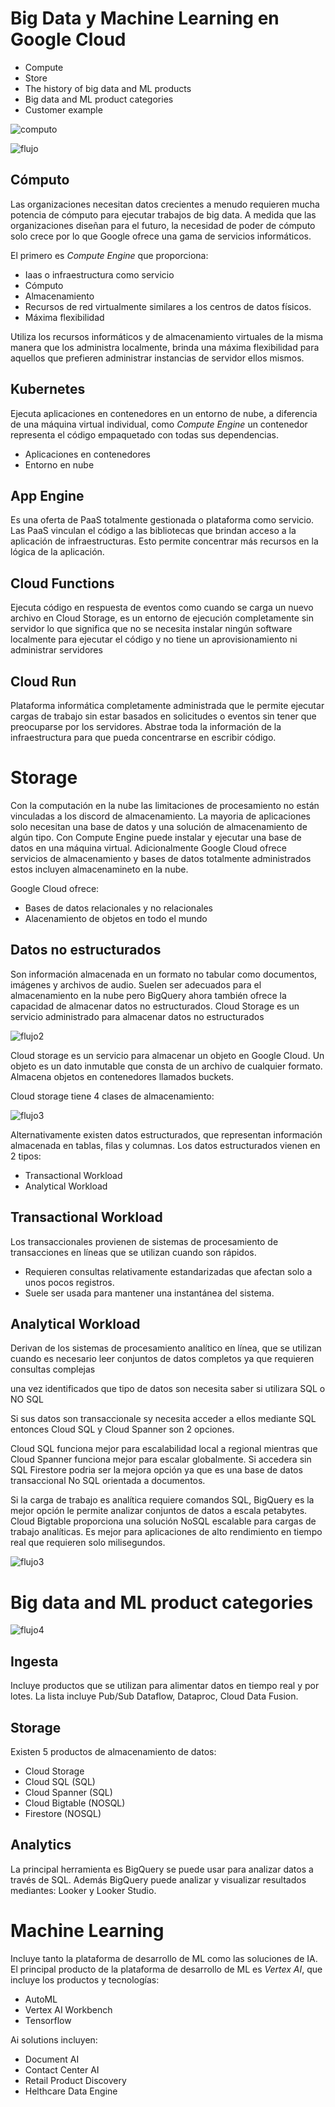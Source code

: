 # Big Data y Machine Learning en Google Cloud

- Compute 
- Store
- The history of big data and ML products
- Big data and ML product categories
- Customer example

![computo](Images/compute_1.JPG)

![flujo](Images/flujo.JPG)
## Cómputo
Las organizaciones necesitan datos crecientes a menudo requieren mucha potencia de cómputo para ejecutar trabajos de big data. A medida que las organizaciones diseñan para el futuro, la necesidad de poder de cómputo solo crece por lo que Google ofrece una gama de servicios informáticos.

El primero es *Compute Engine* que proporciona:
- Iaas o infraestructura como servicio
- Cómputo
- Almacenamiento
- Recursos de red virtualmente similares a los centros de datos físicos.
- Máxima flexibilidad

Utiliza los recursos informáticos y de almacenamiento virtuales de la misma manera que los administra localmente, brinda una máxima flexibilidad para aquellos que prefieren administrar instancias de servidor ellos mismos.


## Kubernetes
Ejecuta aplicaciones en contenedores en un entorno de nube, a diferencia de una máquina virtual individual, como *Compute Engine* un contenedor representa el código empaquetado con todas sus dependencias.

- Aplicaciones en contenedores
- Entorno en nube 

## App Engine
Es una oferta de PaaS totalmente gestionada o plataforma como servicio. Las PaaS vinculan el código a las bibliotecas que brindan acceso a la aplicación de infraestructuras. Esto permite concentrar más recursos en la lógica de la aplicación. 

## Cloud Functions
Ejecuta código en respuesta de eventos como cuando se carga un nuevo archivo en Cloud Storage, es un entorno de ejecución completamente sin servidor lo que significa que no se necesita instalar ningún software localmente para ejecutar el código y no tiene un aprovisionamiento ni administrar servidores 

## Cloud Run
Plataforma informática completamente administrada que le permite ejecutar cargas de trabajo sin estar basados en solicitudes o eventos sin tener que preocuparse por los servidores. Abstrae toda la información de la infraestructura para que pueda concentrarse en escribir código.

# Storage
Con la computación en la nube las limitaciones de procesamiento no están vinculadas a los discord de almacenamiento. La mayoria de aplicaciones solo necesitan una base de datos y una solución de almacenamiento de algún tipo. Con Compute Engine puede instalar y ejecutar una base de datos en una máquina virtual. 
Adicionalmente Google Cloud ofrece servicios de almacenamiento y bases de datos totalmente administrados estos incluyen almacenamineto en la nube.

Google Cloud ofrece:
- Bases de datos relacionales y no relacionales
- Alacenamiento de objetos en todo el mundo

## Datos no estructurados
Son información almacenada en un formato no tabular como documentos, imágenes y archivos de audio. Suelen ser adecuados para el almacenamiento en la nube pero BigQuery ahora también ofrece la capacidad de almacenar datos no estructurados. Cloud Storage es un servicio administrado para almacenar datos no estructurados

![flujo2](Images/no_estructurado.JPG)

Cloud storage es un servicio para almacenar un objeto en Google Cloud. Un objeto es un dato inmutable que consta de un archivo de cualquier formato. Almacena objetos en contenedores llamados buckets.

Cloud storage tiene 4 clases de almacenamiento:

![flujo3](Images/storage.JPG)

Alternativamente existen datos estructurados, que representan información almacenada en tablas, filas y columnas.
Los datos estructurados vienen en 2 tipos:
- Transactional Workload
- Analytical Workload

## Transactional Workload
Los transaccionales provienen de sistemas de procesamiento de transacciones en líneas que se utilizan cuando son rápidos.
- Requieren consultas relativamente estandarizadas que afectan solo a unos pocos registros.
- Suele ser usada para mantener una instantánea del sistema.

## Analytical Workload
Derivan de los sistemas de procesamiento analítico en línea, que se utilizan cuando es necesario leer conjuntos de datos completos ya que requieren consultas complejas

una vez identificados que tipo de datos son necesita saber si utilizara SQL o NO SQL

Si sus datos son transaccionale sy necesita acceder a ellos mediante SQL entonces Cloud SQL y Cloud Spanner son 2 opciones.

Cloud SQL funciona mejor para escalabilidad local a regional mientras que Cloud Spanner funciona mejor para escalar globalmente. Si accedera sin SQL Firestore podria ser la mejora opción ya que es una base de datos transaccional No SQL orientada a documentos.

Si la carga de trabajo es analítica requiere comandos SQL, BigQuery es la mejor opción le permite analizar conjuntos de datos a escala petabytes. Cloud Bigtable proporciona una solución NoSQL escalable para cargas de trabajo analíticas. Es mejor para aplicaciones de alto rendimiento en tiempo real que requieren solo milisegundos.

![flujo3](Images/total.JPG)

# Big data and ML product categories

![flujo4](Images/ml_products.JPG)

## Ingesta
Incluye productos que se utilizan para alimentar datos en tiempo real y por lotes.
La lista incluye Pub/Sub Dataflow, Dataproc, Cloud Data Fusion.

## Storage
Existen 5 productos de almacenamiento de datos:
- Cloud Storage
- Cloud SQL (SQL)
- Cloud Spanner (SQL)
- Cloud Bigtable (NOSQL)
- Firestore  (NOSQL)

## Analytics
La principal herramienta es BigQuery se puede usar para analizar datos a través de SQL.
Además BigQuery puede analizar y visualizar resultados mediantes: Looker y Looker Studio.

# Machine Learning
Incluye tanto la plataforma de desarrollo de ML como las soluciones de IA. El principal producto de la plataforma de desarrollo de ML es *Vertex AI*, que incluye los productos y tecnologías:
- AutoML 
- Vertex AI Workbench
- Tensorflow

Ai solutions incluyen:
- Document AI
- Contact Center AI
- Retail Product Discovery
- Helthcare Data Engine

